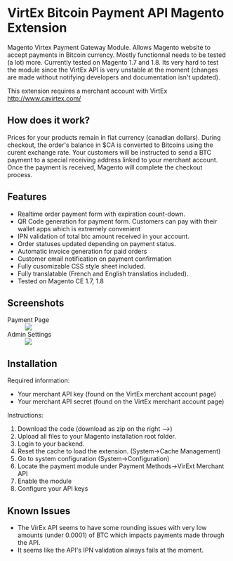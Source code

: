 VirtEx Bitcoin Payment API Magento Extension
============================================

Magento Virtex Payment Gateway Module. Allows Magento website to accept payments in Bitcoin currency. Mostly functionnal needs to be tested (a lot) more. Currently tested on Magento 1.7 and 1.8. Its very hard to test the module since the VirtEx API is very unstable at the moment (changes are made without notifying developers and documentation isn't updated).

This extension requires a merchant account with VirtEx http://www.cavirtex.com/

How does it work?
-----------------
Prices for your products remain in fiat currency (canadian dollars). During checkout, the order's balance in $CA is converted to Bitcoins using the curent exchange rate. Your customers will be instructed to send a BTC payment to a special receiving address linked to your merchant account. Once the payment is received, Magento will complete the checkout process.

Features
--------
- Realtime order payment form with expiration count-down.
- QR Code generation for payment form. Customers can pay with their wallet apps which is extremely convenient
- IPN validation of total btc amount received in your account.
- Order statuses updated depending on payment status.
- Automatic invoice generation for paid orders
- Customer email notification on payment confirmation
- Fully cusomizable CSS style sheet included.
- Fully translatable (French and English translatios included).
- Tested on Magento CE 1.7, 1.8

Screenshots
-----------



<dl>
<dt>Payment Page</dt>
<dd>
<img src="http://static.suncrescent.net/sc/Image20131130_001.png"/>
</dd>
<dt>Admin Settings</dt>
<dd>
<img src="http://static.suncrescent.net/sc/Image20131130_002.png"/>
</dd>
</dl>


Installation
------------

Required information:

- Your merchant API key (found on the VirtEx merchant account page)
- Your merchant API secret (found on the VirtEx merchant account page)

Instructions:

1. Download the code (download as zip on the right -->)
2. Upload all files to your Magento installation root folder.
3. Login to your backend.
4. Reset the cache to load the extension. (System->Cache Management)
5. Go to system configuration (System->Configuration)
6. Locate the payment module under Payment Methods->VirExt Merchant API
7. Enable the module
8. Configure your API keys


Known Issues
------------
- The VirEx API seems to have some rounding issues with very low amounts (under 0.0001) of BTC which impacts payments made through the API.
- It seems like the API's IPN validation always fails at the moment.
